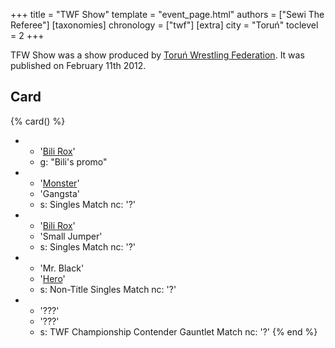+++
title = "TWF Show"
template = "event_page.html"
authors = ["Sewi The Referee"]
[taxonomies]
chronology = ["twf"]
[extra]
city = "Toruń"
toclevel = 2
+++

TFW Show was a show produced by [Toruń Wrestling Federation](@/o/twf.md). It was published on February 11th 2012.

## Card

{% card() %}
- - '[Bili Rox](@/w/corin-mear.md)'
  - g: "Bili's promo"
- - '[Monster](@/w/chris-hunter.md)'
  - 'Gangsta'
  - s: Singles Match
    nc: '?'
- - '[Bili Rox](@/w/corin-mear.md)'
  - 'Small Jumper'
  - s: Singles Match
    nc: '?'
- - 'Mr. Black'
  - '[Hero](@/w/pj-blake.md)'
  - s: Non-Title Singles Match
    nc: '?'
- - '???'
  - '???'
  - s: TWF Championship Contender Gauntlet Match
    nc: '?'
{% end %}
